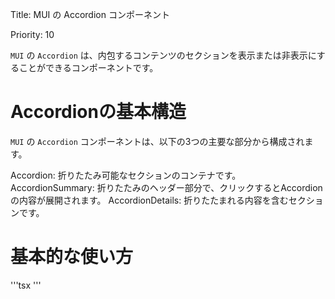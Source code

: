 Title: MUI の Accordion コンポーネント  

Priority: 10  

`MUI` の `Accordion` は、内包するコンテンツのセクションを表示または非表示にすることができるコンポーネントです。  

# Accordionの基本構造  

`MUI` の `Accordion` コンポーネントは、以下の3つの主要な部分から構成されます。

Accordion: 折りたたみ可能なセクションのコンテナです。
AccordionSummary: 折りたたみのヘッダー部分で、クリックするとAccordionの内容が展開されます。
AccordionDetails: 折りたたまれる内容を含むセクションです。

# 基本的な使い方

'''tsx
'''
